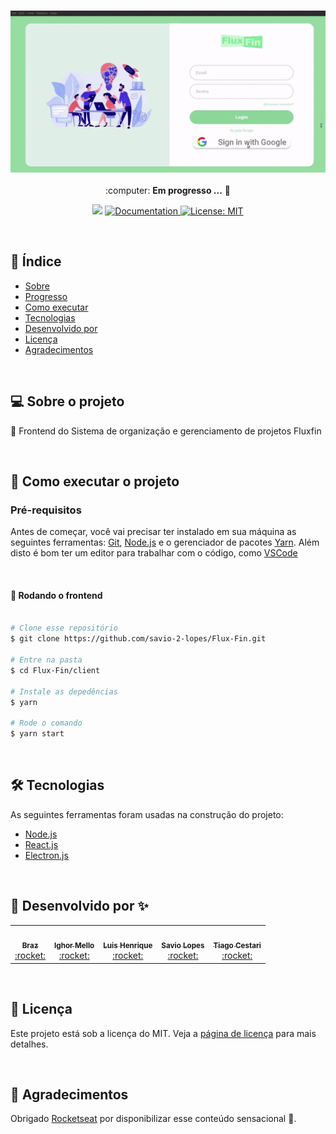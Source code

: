 <h3 align="center">
    <img alt="kanban" title="kanban" src="./assets/01.gif" width="800px" />
</h3>
 
<p align="center"> :computer: <strong>Em progresso ...</strong> 🚧</p>

<p align="center"> 
   <img src="https://img.shields.io/badge/version-0.0.1-yellow.svg" />
  
  <a href="https://github.com/savio-2-lopes">
    <img alt="Documentation" src="https://img.shields.io/badge/documentation-yes-brightgreen.svg" target="_blank" />
  </a>
 
 <a href="https://github.com/savio-2-lopes">
    <img alt="License: MIT" src="https://img.shields.io/badge/License-MIT-blue.svg" target="_blank" />
  </a>
</p>

<br>

## :pushpin: Índice

- [Sobre](#sobre-o-projeto)
- [Progresso](#progresso)
- [Como executar](#executar)
- [Tecnologias](#tecnologia)
- [Desenvolvido por](#desenvolvido)
- [Licença](#licenca)
- [Agradecimentos](#agradecimentos)

<br>

<a id="sobre-o-projeto"></a>

## 💻 Sobre o projeto

:memo: Frontend do Sistema de organização e gerenciamento de projetos Fluxfin

<br>

<a id="executar"></a>

## 🚀 Como executar o projeto

### Pré-requisitos

Antes de começar, você vai precisar ter instalado em sua máquina as seguintes ferramentas:
[Git](https://git-scm.com), [Node.js](https://nodejs.org/en/) e o gerenciador de pacotes [Yarn](https://yarnpkg.com/).
Além disto é bom ter um editor para trabalhar com o código, como [VSCode](https://code.visualstudio.com/)

<br>

#### 🧭 Rodando o frontend

```bash

# Clone esse repositório
$ git clone https://github.com/savio-2-lopes/Flux-Fin.git

# Entre na pasta
$ cd Flux-Fin/client

# Instale as depedências
$ yarn

# Rode o comando
$ yarn start

```

<br>

<a id="tecnologia"></a>

## 🛠 Tecnologias

As seguintes ferramentas foram usadas na construção do projeto:

- [Node.js](https://nodejs.org/en/)
- [React.js](https://pt-br.reactjs.org/)
- [Electron.js](https://www.electronjs.org/)

<br>

<a id="desenvolvido"></a>

## :tada: Desenvolvido por ✨

<table>
  <tr>
<td align="center"><a href="https://github.com/BrazJu"><img src="https://avatars.githubusercontent.com/u/64876263?v=4" width="100px;" alt=""/><br /><sub><b>Braz</b></sub></a><br /><a href="#" title="Content">:rocket:</a></td>
<td align="center"><a href="http://github.com/ighormello"><img src="https://avatars.githubusercontent.com/u/64975022?s=460&u=4c2e413e158b7fbe1f3251e19f2c56e36a83924c&v=4" width="100px;" alt=""/><br /><sub><b>Ighor Mello</b></sub></a><br /><a href="#" title="Content">:rocket:</a></td>
<td align="center"><a href="https://github.com/Flameuss"><img src="https://avatars.githubusercontent.com/u/64844248?v=4" width="100px;" alt=""/><br /><sub><b>Luis Henrique</b></sub></a><br /><a href="#" title="Content">:rocket:</a></td>
<td align="center"><a href="https://github.com/savio-2-lopes/"><img src="https://avatars.githubusercontent.com/u/60948849?s=460&u=d960a616d3701e0622420a48e5d9db98cb7ee46e&v=4" width="100px;" alt=""/><br /><sub><b>Savio Lopes</b></sub></a><br /><a href="#" title="Content">:rocket:</a></td>
    <td align="center"><a href="https://github.com/CestariTiago/"><img src="https://avatars.githubusercontent.com/u/65381060?v=4" width="100px;" alt=""/><br /><sub><b>Tiago Cestari</b></sub></a><br /><a href="#" title="Content">:rocket:</a></td>
  </tr>
</table>

<br>

<a id="licenca"></a>

## :memo: Licença

Este projeto está sob a licença do MIT. Veja a [página de licença](https://opensource.org/licenses/MIT) para mais detalhes.

<br>

<a id="agradecimento"></a>

## 💙 Agradecimentos

Obrigado [Rocketseat](https://rocketseat.com.br/) por disponibilizar esse conteúdo sensacional 🚀.